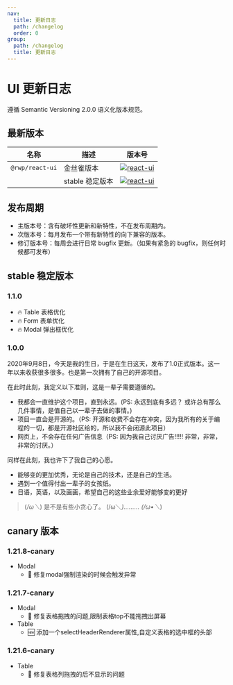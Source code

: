 ```yaml
---
nav:
  title: 更新日志
  path: /changelog
  order: 0
group:
  path: /changelog
  title: 更新日志
---
```


# UI 更新日志

遵循 Semantic Versioning 2.0.0 语义化版本规范。

## 最新版本

|名称 | 描述               | 版本号
|----- |----                |------
| `@rwp/react-ui` | 金丝雀版本   | [![react-ui](https://img.shields.io/npm/v/@rwp/react-ui/canary)](https://www.npmjs.com/package/@rwp/react-ui)
| |stable 稳定版本      | [![react-ui](https://img.shields.io/npm/v/@rwp/react-ui/latest)](https://www.npmjs.com/package/@rwp/react-ui)

## 发布周期

 - 主版本号：含有破坏性更新和新特性，不在发布周期内。
 - 次版本号：每月发布一个带有新特性的向下兼容的版本。
 - 修订版本号：每周会进行日常 bugfix 更新。（如果有紧急的 bugfix，则任何时候都可发布）
 
## stable 稳定版本

### 1.1.0

- 🔥 Table 表格优化
- 🔥 Form 表单优化
- 🔥 Modal 弹出框优化


### 1.0.0

2020年9月8日，今天是我的生日，于是在生日这天，发布了1.0正式版本。这一年以来收获很多很多。也是第一次拥有了自己的开源项目。

在此时此刻，我定义以下准则，这是一辈子需要遵循的。

- 我都会一直维护这个项目，直到永远。(PS: 永远到底有多远？ 或许总有那么几件事情，是值自己以一辈子去做的事情。)
- 项目一直会是开源的。（PS: 开源和收费不会存在冲突，因为我所有的关于编程的一切，都是开源社区给的，所以我不会闭源此项目）
- 网页上，不会存在任何广告信息（PS: 因为我自己讨厌广告!!!!! 非常，非常，非常的讨厌。）

同样在此刻，我也许下了我自己的心愿。 

- 能够变的更加优秀，无论是自己的技术，还是自己的生活。
- 遇到一个值得付出一辈子的女孩纸。
- 日语，英语，以及画画，希望自己的这些业余爱好能够变的更好

> (*/ω＼*) 是不是有些小贪心了。 (/ω＼*)……… (/ω•＼*)

## canary 版本

### 1.21.8-canary

- Modal
  - 🐞 修复modal强制渲染的时候会触发异常

### 1.21.7-canary

- Modal 
  - 🐞 修复表格拖拽的问题,限制表格top不能拖拽出屏幕
- Table
  - 🆕 添加一个selectHeaderRenderer属性,自定义表格的选中框的头部

### 1.21.6-canary

- Table
  - 🐞 修复表格列拖拽的后不显示的问题

<!--

### 1.22.2-alpha.0

- Table
  - 🐞 修复表格列显示问题

### 1.21.1-alpha.0

- Table
  - 🐞 修复表格列显示问题

### 1.21.0-alpha.0

- Table
  - 🆕 添加一个selectRenderer

### 1.20.5-alpha.0

- Table
  - 🐞 修复在reload的时候无法设置select的问题

### 1.20.4-alpha.0

- Modal
  - 🐞 修复数据类型如果是 `number` 类型,宽度不会生效的问题

### 1.20.3-alpha.0

- Tree
  - 🐞 修复不支持原生 `antd` 的 `checkStrictly` 属性

### 1.20.2-alpha.0

- Modal
  - 🐞修复弹出框不支持百分比的问题

### 1.20.1-alpha.0

- Modal
  - 🐞修复弹框移动问题

### 1.20.0-alpha.0

- Table
  - 🆕 添加支持单选功能

### 1.19.10-alpha.0

- Table
  - 🐞 修复Table的Tools工具栏列信息显示的问题
- 🆕 toDoubleClick 添加一个参数区分点击的载体
- Modal
  - 🐞 修复Modal移动的问题

### 1.19.9-alpha.0

- 🐞 修复版本发布的问题

### 1.19.8-alpha.0

- Modal
  - 🐞 修复可以移除可见区域外的问题
- Table
  - 🐞 修复Table加载数据的时候，先加载的数据会在前面
  - 🐞 修复Tools工具栏可能显示不全的问题


### 1.19.7-alpha.0

- Table
  - 🐞 修复Table执行reload的时候的页码不对的问题
  - 🐞 修复reload之后，重写滚到到底部的时候不执行

### 1.19.6-alpha.0

- 🐞 修复Table兼容性问题, 以及1.19.5出现的问题。

### 1.19.5-alpha.0

- 🐞 修复Table兼容性问题

### 1.19.4-alpha.0

- Modal
  - 🐞 修复Modal点击的时候的loading问题

### 1.19.3-alpha.0

- Table
  - 🔥 优化表格右边的列的信息展现。
- Modal
  - 🐞 修复Modal点击的时候未正常关闭的问题

### 1.19.2-alpha.0

2020-9-11

- Table
  - 🔥 修复表格展开的时候,同时删除这条数据会的问题

### 1.19.1-alpha.0

2020-9-10

- Table
  - 🔥 优化表格展开行的时候，效率问题，只会初始当前展开的
- Button
  - 🐞 优化异步回调的问题

### 1.19.0-alpha.0

2020-9-10

- Table
  - 🔥 优化表格展开行的时候，不覆盖对应的行信息
- Tree
  - 🐞 修复Tree右键,不会跟随滚动条滚动

### 1.18.9-alpha.0

2020-9-9

- Form 
  - 🐞 修复Form样式问题，用grid布局替代table布局

### 1.18.8-alpha.0

2020-9-9

- 优化样式引用问题

### 1.18.7-alpha.0

2020-9-9

- Tree
  - 🐞 导出Tree的props定义


### 1.18.6-alpha.0

2020-9-9

- Button
  - 🐞 修复按钮，在非Promise对象中，点击后会一直处于禁用状态
- 🆕 添加一个isPromise的方法
- 🗑 删除dumi的按需加载antd的样式
- 🗑 删除react-slick的依赖，此依赖项是多余的
- 🔥 优化一些网站的Demo

### 1.18.5-alpha.0

2020-9-8

- Tree
  - 🐞 修复 onDrop 的问题

### 1.18.4-alpha.0

- Tree
  - 🐞 修复 onDrop 在执行异步方法的时候preventDefault会失效 

### 1.18.3-alpha.0

- Table
  - 🐞 修复表格删除数据后，又会重新出现。

### 1.18.2-alpha.0

- Table
  - 🐞 修复表格在执行删除一条数据，之后在执行修改数据的时候，之前删除的数据状态会重新变成修改状态。

### 1.18.1-alpha.0

- Table
  - 🐞 修复在水平滚动条滚动的时候，无法进行展开的问题。

### 1.18.0-alpha.0

- Table
  - 🆕 添加可展开行功能。
  - 🆕 添加单击编辑单元格。
  - 🆕 添加 列的 `selectCell`属性可控制单元格选中
  - 🗑  删除 `commitChanges`

### 1.17.3-alpha.0

- Table
  - 🆕 添加表格默认开启复制功能
  - 🐞 修复无法进行键盘导航的问题。

### 1.17.2-alpha.0

- Table
  - 🐞 修复右边列配置信息，未跟随表格列进行变化的。

### 1.17.1-alpha.0

- Table
  - 🐞 修复点击全选没有触发 `onSelectedRowsChange` 事件.

### 1.17.0-alpha.0

- 🆕 添加 Collapse 折叠面板

### 1.16.6-alpha.0

- Table
  - 🐞 修复表格在删除选中的数据，调用 `getSelect` 仍然可以获取到删除的key。

### 1.16.5-alpha.0

- Input
  - 🔥 优化 TextArea 的提示输入字符信息信息。
- Card
  - 🗑  移除默认Card主题前面的小标识。
- Form
  - 🔥 修复控制台警告
- Table
  - 🐞 修复表格在父组件没有高度的情况下不会给一个默认高度

### 1.16.4-alpha.0

- Button
  - 🔥 移除点击的 `loading` 的视觉效果,改为 `disabled` 提升视觉体验。
  - 🗑  移除 `enableAutoLoading` 的属性

### 1.16.3-alpha.0

- Upload
  - ⚡️ 优化 `UploadPicturesWall` 显示显示图片的速度。

### 1.16.2-alpha.0

- Tree
  - 🆕 添加 style 属性
  - ⚡️ 优化Tree拖拽的计算两个节点的效率问题
  - 🐞 修复tree拖拽的时候会同时消除两个相同的节点


### 1.16.1-alpha.0

- Table
  - 🐞 修复表格无法正确删除行的问题

### 1.16.0-alpha.0

- Carousel
  - 🆕 引入antd的Carousel
- Tree
  - 🐞 修复需要点击两次才能够展开的问题
- Upload
  - 🔥 采用轮播方式预览图片
- Form 
  - 🆕 添加一个 `form` 属性来获取form的实例对象

### 1.15.1-alpha.0

- Table
  - 🐞 修复一个自适应高度的loading问题。

### 1.15.0-alpha.0

- Upload
  - 🆕 添加一个`UploadPicturesWall` 图片墙展现组件。负责图片的上传和展示
- Tree
  - 🐞 修复设置了`expandedKeys` 但是没有正确进行展开的问题。
- Table
  - 🐞 修复一个自适应高度的问题

### 1.14.1-alpha.0

- Table
  - 🆕 添加 onSelectedRowsChange 事件,可获取用户点击select框获取改变的事件。


### 1.14.0-alpha.0

- Table
  - ⚡️ 提升表格初始化的加载速度。
  - 🆕 添加mode属性来设置表格的布局。以及对应的文档说明。
  - 🆕 添加 summaryRows 汇总行
  - 🆕 添加 rowHeight 来设置行高
  - 🆕 添加 headerRowHeight 来设置头部高度
  - 🔥 修改表格分组,分组行的样式。
  - 🔥 更新表格到 `7.0.0-canary.21`
  - 🗑  删除宽度，和高度，改为自适应宽高

### 1.13.1-alpha.0

- Table
  - 🐞 修复表格滚动的时候会重复加载数据。

### 1.13.0-alpha.0

- Tree
  - 🐞 修复Tree右键菜单,初始化之后就无法进行更改里面的属性
  - 🐞 修复右键的菜单点击其中一个后， 会触发节点左键的功能
- Table
  - 🐞 修复表格右下角刷新icon在禁用的时候未正确显示样式。

### 1.12.2-alpha.0

- 🆕 表格分组可以获取 `$column`,以及 `$level` 属性。

### 1.12.1-alpha.0

- 🐞 修复表格的 `GroupRendererProps` 的 `row`的 type 类型。

### 1.12.0-alpha.0

- 🆕 添加 `Empty` 空状态 组件
- 🆕 添加 `Popconfirm` 气泡确认框组件
- 🆕 添加 `Skeleton` 骨架屏组件

### 1.11.4-alpha.0

- Table
  - 🐞 修复表格分组的时候，没有正确显示分组信息。

### 1.11.3-alpha.0

- Table
  - 🆕 添加表格新增行的方法 `add(rows,start)` 扩展一个start,在哪一行插入,从零开始计数。

### 1.11.2-alpha.0

- 🔥 [更新到antd 依赖到 4.6.1](https://ant.design/changelog-cn#4.6.1)

### 1.11.0-alpha.0

- Table
  - 🆕 添加表格列的信息的隐藏和显示。
  - 🆕 添加表格列的拖拽改变列的顺序
  - 🆕 添加表格新增行的 `add`  方法 
- Tree
  - 🆕 添加 `enableDirectoryTree` 属性,来启用内置的目录树。
  - 🐞 修复 `NodeDragEventParams` 以及 `Key` 的ts引入问题。
  - 🐞 修复 `checkedKeys` 属性中存在未关联的key会导致在开发环境中出现警告的问题。
- 🔥 新增对传统浏览器js开发方式的支持,可直接引用编译的js来使用组件
- 🔥 [更新到antd 依赖到 4.6.0](https://ant.design/changelog-cn#4.6.0) -->